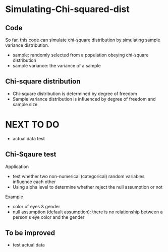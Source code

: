 # Simulating-Chi-squared-dist

## Code
So far, this code can simulate chi-square distribution by simulating sample variance distribution.
- sample: randomly selected from a population obeying chi-square distribution
- sample variance: the variance of a sample

## Chi-square distribution
- Chi-square distribution is determined by degree of freedom
- Sample variance distribution is influenced by degree of freedom and sample size

# NEXT TO DO
- actual data test

## Chi-Sqaure test
Application
- test whether two non-numerical (categorical) random variables influence each other
- Using alpha level to determine whether reject the null assumption or not

Example
- color of eyes & gender
- null assumption (default assumption): there is no relationship between a person's eye color and the gender 



## To be improved
- test actual data
